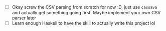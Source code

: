 - [ ] Okay screw the CSV parsing from scratch for now :D, just use `cassava` and actually get something going first. Maybe implement your own CSV parser later
- [ ] Learn enough Haskell to have the skill to actually write this project lol
